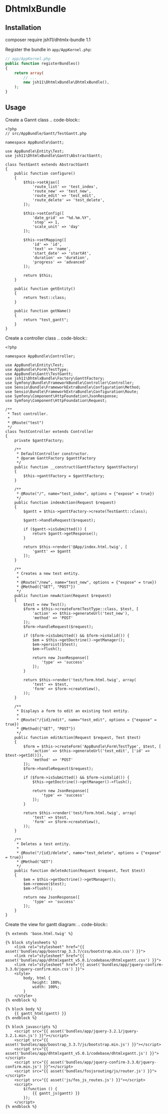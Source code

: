 DhtmlxBundle
==================

Installation
------------
composer require jsh11/dhtmlx-bundle 1.1

Register the bundle in `app/AppKernel.php`:

``` php
// app/AppKernel.php
public function registerBundles()
{
    return array(
        // ...
        new jsh11\DhtmlxBundle\DhtmlxBundle(),
    );
}
```

Usage
-----
Create a Gannt class
.. code-block::

    <?php
    // src/AppBundle/Gantt/TestGantt.php
    
    namespace AppBundle\Gantt;
    
    use AppBundle\Entity\Test;
    use jsh11\DhtmlxBundle\Gantt\AbstractGantt;
    
    class TestGantt extends AbstractGantt
    {
        public function configure()
        {
            $this->setAjax([
                'route_list' => 'test_index',
                'route_new' => 'test_new',
                'route_edit' => 'test_edit',
                'route_delete' => 'test_delete',
            ]);
    
            $this->setConfig([
                'date_grid' => "%d.%m.%Y",
                'step' => 1,
                'scale_unit' => 'day'
            ]);
    
            $this->setMapping([
                'id' => 'id',
                'text' => 'name',
                'start_date' => 'startAt',
                'duration' => 'duration',
                'progress' => 'advanced'
            ]);
    
            return $this;
        }
    
        public function getEntity()
        {
            return Test::class;
        }
    
        public function getName()
        {
            return "test_gantt";
        }
    }
    
Create a controller class
.. code-block::

    <?php
    
    namespace AppBundle\Controller;
    
    use AppBundle\Entity\Test;
    use AppBundle\Form\TestType;
    use AppBundle\Gantt\TestGantt;
    use jsh11\DhtmlxBundle\Factory\GanttFactory;
    use Symfony\Bundle\FrameworkBundle\Controller\Controller;
    use Sensio\Bundle\FrameworkExtraBundle\Configuration\Method;
    use Sensio\Bundle\FrameworkExtraBundle\Configuration\Route;
    use Symfony\Component\HttpFoundation\JsonResponse;
    use Symfony\Component\HttpFoundation\Request;
    
    /**
     * Test controller.
     *
     * @Route("test")
     */
    class TestController extends Controller
    {
        private $ganttFactory;
    
        /**
         * DefaultController constructor.
         * @param GanttFactory $ganttFactory
         */
        public function __construct(GanttFactory $ganttFactory)
        {
            $this->ganttFactory = $ganttFactory;
        }
    
        /**
         * @Route("/", name="test_index", options = {"expose" = true})
         */
        public function indexAction(Request $request)
        {
            $gantt = $this->ganttFactory->create(TestGantt::class);
    
            $gantt->handleRequest($request);
    
            if ($gantt->isSubmitted()) {
                return $gantt->getResponse();
            }
    
            return $this->render('@App/index.html.twig', [
                'gantt' => $gantt
            ]);
        }
    
        /**
         * Creates a new test entity.
         *
         * @Route("/new", name="test_new", options = {"expose" = true})
         * @Method({"GET", "POST"})
         */
        public function newAction(Request $request)
        {
            $test = new Test();
            $form = $this->createForm(TestType::class, $test, [
                'action' => $this->generateUrl('test_new'),
                'method' => 'POST'
            ]);
            $form->handleRequest($request);
    
            if ($form->isSubmitted() && $form->isValid()) {
                $em = $this->getDoctrine()->getManager();
                $em->persist($test);
                $em->flush();
    
                return new JsonResponse([
                    'type' => 'success'
                ]);
            }
    
            return $this->render('test/form.html.twig', array(
                'test' => $test,
                'form' => $form->createView(),
            ));
        }
    
        /**
         * Displays a form to edit an existing test entity.
         *
         * @Route("/{id}/edit", name="test_edit", options = {"expose" = true})
         * @Method({"GET", "POST"})
         */
        public function editAction(Request $request, Test $test)
        {
            $form = $this->createForm('AppBundle\Form\TestType', $test, [
                'action' => $this->generateUrl('test_edit', ['id' => $test->getId()]),
                'method' => 'POST'
            ]);
            $form->handleRequest($request);
    
            if ($form->isSubmitted() && $form->isValid()) {
                $this->getDoctrine()->getManager()->flush();
    
                return new JsonResponse([
                    'type' => 'success'
                ]);
            }
    
            return $this->render('test/form.html.twig', array(
                'test' => $test,
                'form' => $form->createView(),
            ));
        }
    
        /**
         * Deletes a test entity.
         *
         * @Route("/{id}/delete", name="test_delete", options = {"expose" = true})
         * @Method("GET")
         */
        public function deleteAction(Request $request, Test $test)
        {
            $em = $this->getDoctrine()->getManager();
            $em->remove($test);
            $em->flush();
    
            return new JsonResponse([
                'type' => 'success'
            ]);
        }
    }

Create the view for gantt diagram:
.. code-block::

    {% extends 'base.html.twig' %}
    
    {% block stylesheets %}
        <link rel="stylesheet" href="{{ asset('bundles/app/boostrap_3.3.7/css/bootstrap.min.css') }}">
        <link rel="stylesheet" href="{{ asset('bundles/app/dhtmlxgantt_v5.0.1/codebase/dhtmlxgantt.css') }}">
        <link rel="stylesheet" href="{{ asset('bundles/app/jquery-confirm-3.3.0/jquery-confirm.min.css') }}">
        <style>
            body, html {
                height: 100%;
                width: 100%;
            }
        </style>
    {% endblock %}
    
    {% block body %}
        {{ gantt_html(gantt) }}
    {% endblock %}
    
    {% block javascripts %}
        <script src="{{ asset('bundles/app/jquery-3.2.1/jquery-3.2.1.min.js') }}"></script>
        <script src="{{ asset('bundles/app/boostrap_3.3.7/js/bootstrap.min.js') }}"></script>
        <script src="{{ asset('bundles/app/dhtmlxgantt_v5.0.1/codebase/dhtmlxgantt.js') }}"></script>
        <script src="{{ asset('bundles/app/jquery-confirm-3.3.0/jquery-confirm.min.js') }}"></script>
        <script src="{{ asset('bundles/fosjsrouting/js/router.js') }}"></script>
        <script src="{{ asset('js/fos_js_routes.js') }}"></script>
        <script>
            $(function () {
                {{ gantt_js(gantt) }}
            });
        </script>
    {% endblock %}